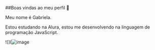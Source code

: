 ##Boas vindas ao meu perfil 💝

Meu nome é Gabriela.

Estou estudando na Alura, estou me desenvolvendo na linguagem de programação JavaScript.




![](![image](https://github.com/user-attachments/assets/c715b077-f8d4-4026-b921-3c2ce5f4a72e)

